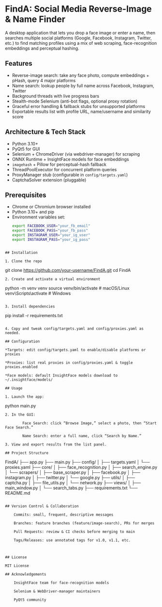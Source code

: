 # FindA: Social Media Reverse-Image & Name Finder

A desktop application that lets you drop a face image or enter a name, then searches multiple social platforms (Google, Facebook, Instagram, Twitter, etc.) to find matching profiles using a mix of web scraping, face-recognition embeddings and perceptual hashing.

## Features

- Reverse-image search: take any face photo, compute embeddings + pHash, query 4 major platforms  
- Name search: lookup people by full name across Facebook, Instagram, Twitter  
- Background threads with live progress bars  
- Stealth-mode Selenium (anti-bot flags, optional proxy rotation)  
- Graceful error handling & fallback stubs for unsupported platforms  
- Exportable results list with profile URL, name/username and similarity score  

## Architecture & Tech Stack

- Python 3.10+  
- PyQt5 for GUI  
- Selenium + ChromeDriver (via webdriver-manager) for scraping  
- ONNX Runtime + InsightFace models for face embeddings  
- `imagehash` + Pillow for perceptual-hash fallback  
- ThreadPoolExecutor for concurrent platform queries  
- ProxyManager stub (configurable in `config/targets.yaml`)  
- CaptchaSolver extension (pluggable)  

## Prerequisites

- Chrome or Chromium browser installed  
- Python 3.10+ and pip  
- Environment variables set:
  ```bash
  export FACEBOOK_USER="your_fb_email"
  export FACEBOOK_PASS="your_fb_pass"
  export INSTAGRAM_USER="your_ig_user"
  export INSTAGRAM_PASS="your_ig_pass"
```

## Installation

1. Clone the repo
```
git clone https://github.com/your-username/FindA.git
cd FindA
```
2. Create and activate a virtual environment
```
python -m venv venv
source venv/bin/activate    # macOS/Linux
venv\Scripts\activate       # Windows
```

3. Install dependencies
```
pip install -r requirements.txt
```

4. Copy and tweak config/targets.yaml and config/proxies.yaml as needed.

## Configuration

*Targets: edit config/targets.yaml to enable/disable platforms or proxies

*Proxies: list real proxies in config/proxies.yaml & toggle proxies.enabled

*Face models: default InsightFace models download to ~/.insightface/models/

## Usage

1. Launch the app:
```
python main.py

```
2. In the GUI:

        Face Search: click “Browse Image,” select a photo, then “Start Face Search.”

        Name Search: enter a full name, click “Search by Name.”

3. View and export results from the list panel.

## Project Structure
```
FindA/
├── app.py
├── main.py
├── config/
│   ├── targets.yaml
│   └── proxies.yaml
├── core/
│   ├── face_recognition.py
│   ├── search_engine.py
│   └── scrapers/
│       ├── base_scraper.py
│       ├── facebook.py
│       ├── instagram.py
│       ├── twitter.py
│       └── google.py
├── utils/
│   ├── captcha.py
│   ├── file_utils.py
│   └── network.py
├── views/
│   ├── main_window.py
│   └── search_tabs.py
├── requirements.txt
└── README.md

```

## Version Control & Collaboration

    Commits: small, frequent, descriptive messages

    Branches: feature branches (feature/image-search), PRs for merges

    Pull Requests: review & CI checks before merging to main

    Tags/Releases: use annotated tags for v1.0, v1.1, etc.



## License

MIT License 

## Acknowledgements

    InsightFace team for face-recognition models

    Selenium & WebDriver-manager maintainers

    PyQt5 community



